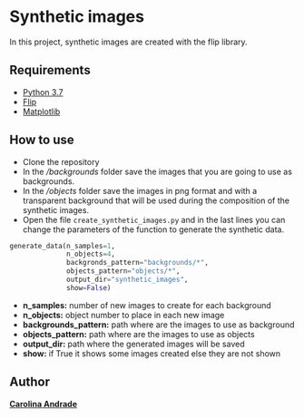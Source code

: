 # Synthetic images
In this project, synthetic images are created with the flip library.

## Requirements
- [Python 3.7](https://www.python.org/downloads/ "Python 3.7")
- [Flip](https://pypi.org/project/flip-data/ "Flip")
- [Matplotlib](https://pypi.org/project/matplotlib/ "Matplotlib")

## How to use
- Clone the repository
- In the */backgrounds* folder save the images that you are going to use as backgrounds.
- In the */objects* folder save the images in png format and with a transparent background that will be used during the composition of the synthetic images.
- Open the file `create_synthetic_images.py` and in the last lines you can change the parameters of the function to generate the synthetic data.

```python
generate_data(n_samples=1,
              n_objects=4,
              backgronds_pattern="backgrounds/*",
              objects_pattern="objects/*",
              output_dir="synthetic_images",
              show=False)
```
- **n_samples:** number of new images to create for each background
- **n_objects:** object number to place in each new image
- **backgrounds_pattern:** path where are the images to use as background
- **objects_pattern:** path where are the images to use as objects
- **output_dir:** path where the generated images will be saved
- **show:** if True it shows some images created else they are not shown

## Author
[**Carolina Andrade**](https://www.linkedin.com/in/xicav369/)
